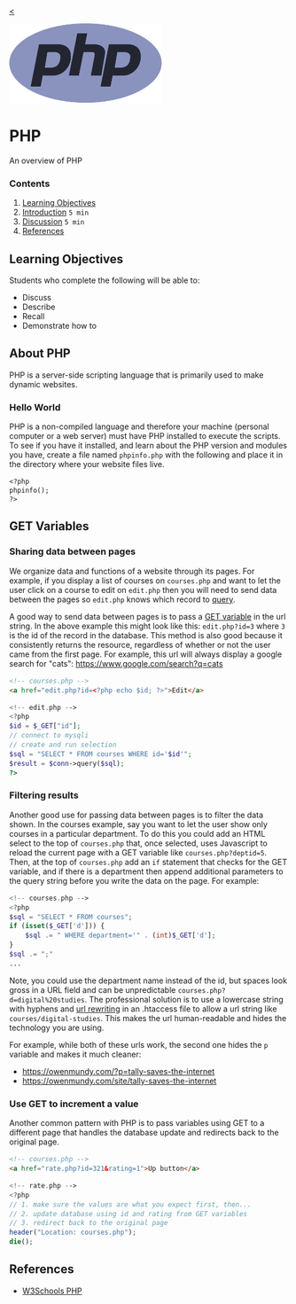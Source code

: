 
[<](../../README.md)

<img width="275" src="../../assets/img/logos/logo-php.svg">

# PHP

An overview of PHP

### Contents

1. [Learning Objectives](#learning-objectives)
1. [Introduction](#introduction) `5 min`
1. [Discussion](#discussion) `5 min`
1. [References](#references)

## Learning Objectives

Students who complete the following will be able to:

- Discuss
- Describe
- Recall
- Demonstrate how to



## About PHP

PHP is a server-side scripting language that is primarily used to make dynamic websites.


### Hello World

PHP is a non-compiled language and therefore your machine (personal computer or a web server) must have PHP installed to execute the scripts. To see if you have it installed, and learn about the PHP version and modules you have, create a file named `phpinfo.php` with the following and place it in the directory where your website files live.

```
<?php
phpinfo();
?>
```




## GET Variables


### Sharing data between pages

We organize data and functions of a website through its pages. For example, if you display a list of courses on `courses.php` and want to let the user click on a course to edit on `edit.php` then you will need to send data between the pages so `edit.php` knows which record to [query](https://www.w3schools.com/php/php_mysql_select_where.asp).

A good way to send data between pages is to pass a [GET variable](https://www.php.net/manual/en/reserved.variables.get.php) in the url string. In the above example this might look like this: `edit.php?id=3` where `3` is the id of the record in the database. This method is also good because it consistently returns the resource, regardless of whether or not the user came from the first page. For example, this url will always display a google search for "cats": https://www.google.com/search?q=cats

```html
<!-- courses.php -->
<a href="edit.php?id=<?php echo $id; ?>">Edit</a>
```

```php
<!-- edit.php -->
<?php
$id = $_GET["id"];
// connect to mysqli
// create and run selection
$sql = "SELECT * FROM courses WHERE id='$id'";
$result = $conn->query($sql);
?>
```




### Filtering results

Another good use for passing data between pages is to filter the data shown. In the courses example, say you want to let the user show only courses in a particular department. To do this you could add an HTML select to the top of `courses.php` that, once selected, uses Javascript to reload the current page with a GET variable like `courses.php?deptid=5`. Then, at the top of `courses.php` add an `if` statement that checks for the GET variable, and if there is a department then append additional parameters to the query string before you write the data on the page. For example:


```php
<!-- courses.php -->
<?php
$sql = "SELECT * FROM courses";
if (isset($_GET['d'])) {
    $sql .= " WHERE department='" . (int)$_GET['d'];
}
$sql .= ";"
...
```

Note, you could use the department name instead of the id, but spaces look gross in a URL field and can be unpredictable `courses.php?d=digital%20studies`. The professional solution is to use a lowercase string with hyphens and [url rewriting](https://www.codesmite.com/article/clean-url-rewrites-using-apache) in an .htaccess file to allow a url string like `courses/digital-studies`. This makes the url human-readable and hides the technology you are using.

For example, while both of these urls work, the second one hides the `p` variable and makes it much cleaner:

- https://owenmundy.com/?p=tally-saves-the-internet  
- https://owenmundy.com/site/tally-saves-the-internet




### Use GET to increment a value

Another common pattern with PHP is to pass variables using GET to a different page that handles the database update and redirects back to the original page.

```html
<!-- courses.php -->
<a href="rate.php?id=321&rating=1">Up button</a>
```

```php
<!-- rate.php -->
<?php
// 1. make sure the values are what you expect first, then...
// 2. update database using id and rating from GET variables
// 3. redirect back to the original page
header("Location: courses.php");
die();
```







## References

- [W3Schools PHP](https://www.w3schools.com/php/php_intro.asp)
